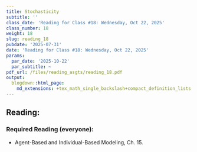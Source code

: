```yaml
---
title: Stochasticity
subtitle: ''
class_date: 'Reading for Class #18: Wednesday, Oct 22, 2025'
class_number: 18
weight: 18
slug: reading_18
pubdate: '2025-07-31'
date: 'Reading for Class #18: Wednesday, Oct 22, 2025'
params:
  par_date: '2025-10-22'
  par_subtitle: ~
pdf_url: /files/reading_asgts/reading_18.pdf
output:
  blogdown::html_page:
    md_extensions: +tex_math_single_backslash+compact_definition_lists
---
```

## Reading:

### Required Reading (everyone):

* Agent-Based and Individual-Based Modeling, Ch. 15.

